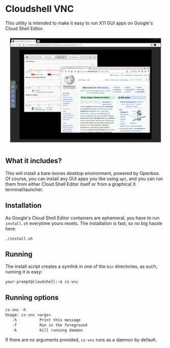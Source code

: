 Cloudshell VNC
===

This utility is intended to make it easy to run X11 GUI apps on Google's Cloud Shell Editor. 

![Screenshot](screenshot.png)

What it includes?
------------
This will install a bare-bones desktop environment, powered by Openbox. Of course, you can install any GUI apps you like using `apt`, and you can run them from either Cloud Shell Editor itself or from a graphical X terminal/launcher.

Installation
------------
As Google's Cloud Shell Editor containers are ephemeral, you have to run `install.sh` everytime yours resets. The installation is fast, so no big hassle here: 

    ./install.sh

Running
-------
The install script creates a symlink in one of the `bin` directories, as such, running it is easy:

    your-prompt@cloudshell:~$ cs-vnc
    
Running options
-------
    cs-vnc -h
    Usage: cs-vnc <args>
       -h          Print this message
       -f          Run in the foreground
       -k          Kill running daemon

If there are no arguments provided, `cs-vnc` runs as a daemon by default.